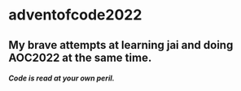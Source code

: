 # adventofcode2022

## My brave attempts at learning jai and doing AOC2022 at the same time.

##### Code is read at your own peril. 
